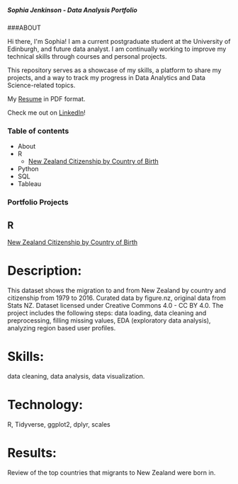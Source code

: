 ##### Sophia Jenkinson - Data Analysis Portfolio

###ABOUT

Hi there, I'm Sophia! I am a current postgraduate student at the University of Edinburgh, and future data analyst. I am continually working to improve my technical skills through courses and personal projects.

This repository serves as a showcase of my skills, a platform to share my projects, and a way to track my progress in Data Analytics and Data Science-related topics.

My [Resume](https://github.com/sophiaclare/data_analysis_portfolio/blob/266640991f57de44e689dee9d91f9b624d3bbbbf/Analyst%20Resume%20-%20Sophia%20Jenkinson.pdf) in PDF format. 

Check me out on [LinkedIn](https://www.linkedin.com/in/sophia-clare-jenkinson/)! 

### Table of contents
- About
- R
  * [New Zealand Citizenship by Country of Birth](https://sophiaclare.github.io/R-Projects/)
- Python
- SQL
- Tableau 


### Portfolio Projects
## R 

[New Zealand Citizenship by Country of Birth](https://sophiaclare.github.io/R-Projects/)
# Description: 
This dataset shows the migration to and from New Zealand by country and citizenship from 1979 to 2016. Curated data by figure.nz, original data from Stats NZ. Dataset licensed under Creative Commons 4.0 - CC BY 4.0. The project includes the following steps: data loading, data cleaning and preprocessing, filling missing values, EDA (exploratory data analysis), analyzing region based user profiles.
# Skills:
data cleaning, data analysis, data visualization.
# Technology: 
R, Tidyverse, ggplot2, dplyr, scales
# Results: 
Review of the top countries that migrants to New Zealand were born in. 
